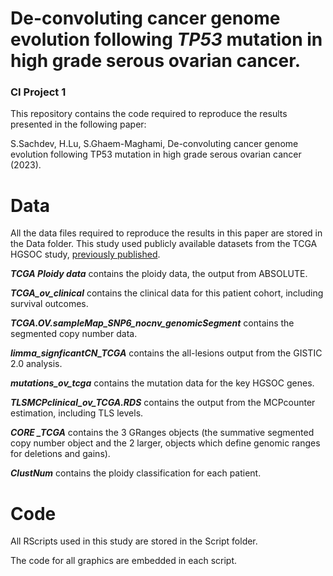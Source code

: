 # De-convoluting cancer genome evolution following *TP53* mutation in high grade serous ovarian cancer.
### CI Project 1

This repository contains the code required to reproduce the results presented in the following paper:

S.Sachdev, H.Lu, S.Ghaem-Maghami, De-convoluting cancer genome evolution following TP53 mutation in high grade serous ovarian cancer (2023).

# Data
All the data files required to reproduce the results in this paper are stored in the Data folder. This study used  publicly available datasets from the TCGA HGSOC study, [previously published](https://www.nature.com/articles/nature10166).

***TCGA Ploidy data*** contains the ploidy data, the output from ABSOLUTE.

***TCGA_ov_clinical*** contains the clinical data for this patient cohort, including survival outcomes.

***TCGA.OV.sampleMap_SNP6_nocnv_genomicSegment*** contains the segmented copy number data.

***limma_signficantCN_TCGA*** contains the all-lesions output from the GISTIC 2.0 analysis.

***mutations_ov_tcga*** contains the mutation data for the key HGSOC genes.

***TLSMCPclinical_ov_TCGA.RDS*** contains the output from the MCPcounter estimation, including TLS levels.

***CORE _TCGA*** contains the 3 GRanges objects (the summative segmented copy number object and the 2 larger, objects which define genomic ranges for deletions and gains).

***ClustNum*** contains the ploidy classification for each patient.

# Code
All RScripts used in this study are stored in the Script folder.

The code for all graphics are embedded in each script.
